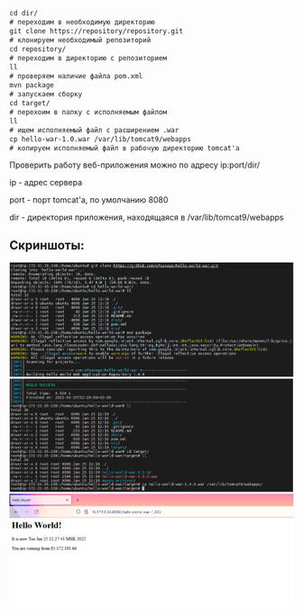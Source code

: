 ```
cd dir/
# переходим в необходимую директорию
git clone https://repository/repository.git
# клонируем необходимый репозиторий
cd repository/
# переходим в директорию с репозиторием
ll
# проверяем наличие файла pom.xml
mvn package
# запускаем сборку
cd target/
# перехоим в папку с исполняемым файлом
ll
# ищем исполняемый файл с расширением .war
cp hello-war-1.0.war /var/lib/tomcat9/webapps
# копируем исполняемый файл в рабочую директорию tomcat'а
```

Проверить работу веб-приложения можно по адресу ip:port/dir/

ip - адрес сервера

port - порт tomcat'а, по умолчанию 8080

dir - директория приложения, находящаяся в /var/lib/tomcat9/webapps

## Скриншоты:

![](IMG/practice3-1.png?raw=true)
![](IMG/practice3-2.png?raw=true)
![](IMG/practice3-3.png?raw=true)